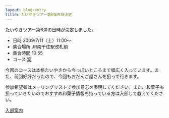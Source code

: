 ```yaml
---
layout: blog-entry
title: たいやきツアー第6弾日時決定
---
```


たいやきツアー第6弾の日時が決定しました。

* 日時
  2009/7/11（土）11:00〜
* 集合場所
  JR南千住駅改札前
* 集合時間
  10:55
* コース
  [案](/qwik/47.html)

今回のコースは本格たいやきから今っぽいところまで幅広く入っています。また、前回好評だったので、今回もおだんご屋さんを狙って行きます。

参加希望者はメーリングリストで参加意志を表明してください。また、和菓子も狙っていきたいのでおすすめ和菓子情報を持っている方は入部して教えてください。

[入部案内](http://taiyaki.ru/blogs/how-to-join/)

